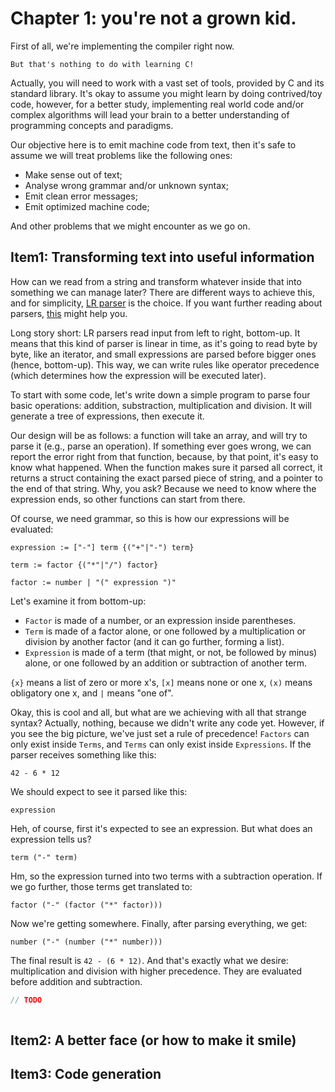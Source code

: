 
# Chapter 1: you're not a grown kid.

First of all, we're implementing the compiler right now.

    But that's nothing to do with learning C!

Actually, you will need to work with a vast set of tools, provided by C and its
standard library. It's okay to assume you might learn by doing contrived/toy code, however,
for a better study, implementing real world code and/or complex algorithms will lead
your brain to a better understanding of programming concepts and paradigms.

Our objective here is to emit machine code from text, then it's safe to assume
we will treat problems like the following ones:

 + Make sense out of text;
 + Analyse wrong grammar and/or unknown syntax;
 + Emit clean error messages;
 + Emit optimized machine code;

And other problems that we might encounter as we go on.

## Item1: Transforming text into useful information

How can we read from a string and transform whatever inside that into
something we can manage later? There are different ways to achieve
this, and for simplicity, [LR parser](https://en.wikipedia.org/wiki/LR_parser) is
the choice. If you want further reading about parsers,
[this](https://en.wikipedia.org/wiki/Category:Parsing_algorithms) might help you.

Long story short: LR parsers read input from left to right, bottom-up. It means
that this kind of parser is linear in time, as it's going to read byte by byte, like
an iterator, and small expressions are parsed before bigger ones (hence, bottom-up). This way,
we can write rules like operator precedence (which determines how the expression will be
executed later).

To start with some code, let's write down a simple program to parse four basic operations:
addition, substraction, multiplication and division. It will generate a tree of expressions,
then execute it.

Our design will be as follows: a function will take an array, and will try to parse it (e.g.,
parse an operation). If something ever goes wrong, we can report the error right from that
function, because, by that point, it's easy to know what happened. When the function
makes sure it parsed all correct, it returns a struct containing the exact parsed piece
of string, and a pointer to the end of that string. Why, you ask? Because we need to know
where the expression ends, so other functions can start from there.

Of course, we need grammar, so this is how our expressions will be evaluated:

    expression := ["-"] term {("+"|"-") term}
    
    term := factor {("*"|"/") factor}
    
    factor := number | "(" expression ")"

Let's examine it from bottom-up:

 + `Factor` is made of a number, or an expression inside parentheses.
 + `Term` is made of a factor alone, or one followed by a
multiplication or division by another factor (and it can go further, forming a list).
 + `Expression` is made of a term (that might, or not, be followed by minus) alone, or one
followed by an addition or subtraction of another term.

`{x}` means a list of zero or more x's, `[x]` means none or one x,
`(x)` means obligatory one x, and `|` means "one of".

Okay, this is cool and all, but what are we achieving with all that strange syntax?
Actually, nothing, because we didn't write any code yet. However, if
you see the big picture, we've just set a rule of precedence! `Factors`
can only exist inside `Terms`, and `Terms` can only exist inside `Expressions`.
If the parser receives something like this:

    42 - 6 * 12

We should expect to see it parsed like this:

    expression

Heh, of course, first it's expected to see an expression. But what does an
expression tells us?

    term ("-" term)

Hm, so the expression turned into two terms with a subtraction operation.
If we go further, those terms get translated to:

    factor ("-" (factor ("*" factor)))

Now we're getting somewhere. Finally, after parsing everything, we get:

    number ("-" (number ("*" number)))

The final result is `42 - (6 * 12)`. And that's exactly what we
desire: multiplication and division with higher precedence.
They are evaluated before addition and subtraction.

```c
// TODO
    
```

## Item2: A better face (or how to make it smile)

## Item3: Code generation


